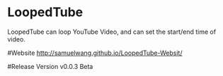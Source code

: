 # LoopedTube
LoopedTube can loop YouTube Video, and can set the start/end time of video.

#Website
http://samuelwang.github.io/LoopedTube-Websit/

#Release Version
v0.0.3 Beta
